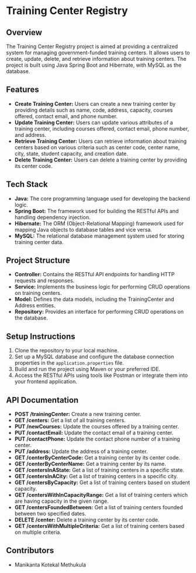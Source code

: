 # Training Center Registry

## Overview
The Training Center Registry project is aimed at providing a centralized system for managing government-funded training centers. It allows users to create, update, delete, and retrieve information about training centers. The project is built using Java Spring Boot and Hibernate, with MySQL as the database.

## Features
- **Create Training Center:** Users can create a new training center by providing details such as name, code, address, capacity, courses offered, contact email, and phone number.
- **Update Training Center:** Users can update various attributes of a training center, including courses offered, contact email, phone number, and address.
- **Retrieve Training Center:** Users can retrieve information about training centers based on various criteria such as center code, center name, city, state, student capacity, and creation date.
- **Delete Training Center:** Users can delete a training center by providing its center code.

## Tech Stack
- **Java:** The core programming language used for developing the backend logic.
- **Spring Boot:** The framework used for building the RESTful APIs and handling dependency injection.
- **Hibernate:** The ORM (Object-Relational Mapping) framework used for mapping Java objects to database tables and vice versa.
- **MySQL:** The relational database management system used for storing training center data.

## Project Structure
- **Controller:** Contains the RESTful API endpoints for handling HTTP requests and responses.
- **Service:** Implements the business logic for performing CRUD operations on training centers.
- **Model:** Defines the data models, including the TrainingCenter and Address entities.
- **Repository:** Provides an interface for performing CRUD operations on the database.

## Setup Instructions
1. Clone the repository to your local machine.
2. Set up a MySQL database and configure the database connection properties in the `application.properties` file.
3. Build and run the project using Maven or your preferred IDE.
4. Access the RESTful APIs using tools like Postman or integrate them into your frontend application.

## API Documentation
- **POST /trainingCenter:** Create a new training center.
- **GET /centers:** Get a list of all training centers.
- **PUT /newCourses:** Update the courses offered by a training center.
- **PUT /contactEmail:** Update the contact email of a training center.
- **PUT /contactPhone:** Update the contact phone number of a training center.
- **PUT /address:** Update the address of a training center.
- **GET /centerByCenterCode:** Get a training center by its center code.
- **GET /centerByCenterName:** Get a training center by its name.
- **GET /centersInAState:** Get a list of training centers in a specific state.
- **GET /centersInACity:** Get a list of training centers in a specific city.
- **GET /centersByCapacity:** Get a list of training centers based on student capacity.
- **GET /centersWithInCapacityRange:** Get a list of training centers which are having capacity in the given range.
- **GET /centersFoundedBetween:** Get a list of training centers founded between two specified dates.
- **DELETE /center:** Delete a training center by its center code.
- **GET /centersWithMultipleCriteria:** Get a list of training centers based on multiple criteria.

## Contributors
- Manikanta Kotekal Methukula

